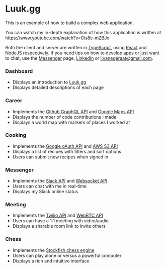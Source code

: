 # Luuk.gg

This is an example of how to build a complex web application.

You can watch my in-depth explanation of how this application is written at https://www.youtube.com/watch?v=Cis8e-mZBJo

Both the client and server are written in [TypeScript](https://www.typescriptlang.org), using [React](https://reactjs.org) and [NodeJS](https://nodejs.org) respectively. If you need tips on how to develop apps or just want to chat, use the [Messenger](https://luuk.gg/messenger) page, [LinkedIn](https://www.linkedin.com/in/luukvanegeraat) or l.vanegeraat@gmail.com.

### **Dashboard**

- Displays an introduction to [Luuk.gg](https://luuk.gg)
- Displays detailed descriptions of each page

### **Career**

- Implements the [Github GraphQL API](https://docs.github.com/en/graphql) and [Google Maps API](https://developers.google.com/maps)
- Displays the number of code contributions I made
- Displays a world map with markers of places I worked at

### **Cooking**

- Implements the [Google oAuth API](https://developers.google.com/identity/protocols/oauth2) and [AWS S3 API](https://aws.amazon.com/s3)
- Displays a list of recipes with filters and sort options
- Users can submit new recipes when signed in

### **Messenger**

- Implements the [Slack API](https://api.slack.com) and [Websocket API](https://developer.mozilla.org/en-US/docs/Web/API/WebSocket)
- Users can chat with me in real-time
- Displays my Slack online status

### **Meeting**

- Implements the [Twilio API](https://www.twilio.com/docs/usage/api) and [WebRTC API](https://developer.mozilla.org/en-US/docs/Web/API/WebRTC_API)
- Users can have a 1:1 meeting with video/audio
- Displays a sharable room link to invite others

### **Chess**

- Implements the [Stockfish chess engine](https://github.com/official-stockfish/Stockfish)
- Users can play alone or versus a powerful computer
- Displays a rich and intuitive interface

